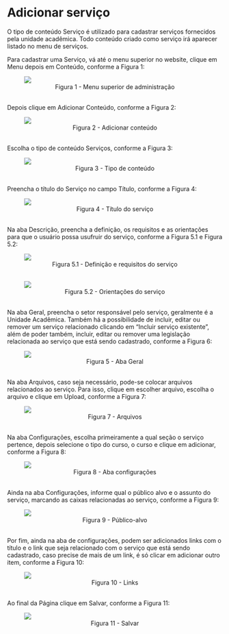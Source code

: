 # Adicionar serviço

O tipo de conteúdo Serviço é utilizado para cadastrar serviços fornecidos pela unidade acadêmica. Todo conteúdo criado como serviço irá aparecer listado no menu de serviços.

Para cadastrar uma Serviço, vá até o menu superior no website, clique em Menu depois em Conteúdo, conforme a Figura 1:

<figure class="image">
  <img src="../imgs/4 - Adicionar Serviço/4 - Adicionar Serviço 1.1.png">
  <center><figcaption>Figura 1 - Menu superior de administração</figcaption>
  </br>
</figure>

Depois clique em Adicionar Conteúdo, conforme a Figura 2:

<figure class="image">
  <img src="../imgs/4 - Adicionar Serviço/4 - Adicionar Serviço 1.2.png">
  <center><figcaption>Figura 2 - Adicionar conteúdo</figcaption>
  </br>
</figure>

Escolha o tipo de conteúdo Serviços, conforme a Figura 3:

<figure class="image">
  <img src="../imgs/4 - Adicionar Serviço/4 - Adicionar Serviço 2.png">
  <center><figcaption>Figura 3 - Tipo de conteúdo</figcaption>
  </br>
</figure>

Preencha o título do Serviço no campo Título, conforme a Figura 4:

<figure class="image">
  <img src="../imgs/4 - Adicionar Serviço/4 - Adicionar Serviço 3.png">
  <center><figcaption>Figura 4 - Título do serviço</figcaption>
  </br>
</figure>

Na aba Descrição, preencha a definição, os requisitos e as orientações para que o usuário possa usufruir do serviço, conforme a Figura 5.1 e Figura 5.2:

<figure class="image">
  <img src="../imgs/4 - Adicionar Serviço/4 - Adicionar Serviço 4.1.png">
  <center><figcaption>Figura 5.1 - Definição e requisitos do serviço</figcaption></center>
  </br>
</figure>

<figure class="image">
  <img src="../imgs/4 - Adicionar Serviço/4 - Adicionar Serviço 4.2.png">
  <center><figcaption>Figura 5.2 - Orientações do serviço</figcaption></center>
  </br>
</figure>

Na aba Geral, preencha o setor responsável pelo serviço, geralmente é a Unidade Acadêmica. Também há a possibilidade de incluir, editar ou remover um serviço relacionado clicando em “Incluir serviço existente”, além de poder também,
incluir, editar ou remover uma legislação relacionada ao serviço que está sendo cadastrado, conforme a Figura 6:

<figure class="image">
  <img src="../imgs/4 - Adicionar Serviço/4 - Adicionar Serviço 6.png">
  <center><figcaption>Figura 5 - Aba Geral</figcaption>
  </br>
</figure>

Na aba Arquivos, caso seja necessário, pode-se colocar arquivos relacionados ao serviço. Para isso, clique em escolher arquivo, escolha o arquivo e clique em Upload, conforme a Figura 7:

<figure class="image">
  <img src="../imgs/4 - Adicionar Serviço/4 - Adicionar Serviço 6.png">
  <center><figcaption>Figura 7 - Arquivos</figcaption>
  </br>
</figure>

Na aba Configurações, escolha primeiramente a qual seção o serviço pertence, depois selecione o tipo do curso, o curso e clique em adicionar, conforme a Figura 8:

<figure class="image">
  <img src="../imgs/4 - Adicionar Serviço/4 - Adicionar Serviço 7.png">
  <center><figcaption>Figura 8 - Aba configurações</figcaption>
  </br>
</figure>

Ainda na aba Configurações, informe qual o público alvo e o assunto do serviço, marcando as caixas relacionadas ao serviço, conforme a Figura 9:

<figure class="image">
  <img src="../imgs/4 - Adicionar Serviço/4 - Adicionar Serviço 8.png">
  <center><figcaption>Figura 9 - Público-alvo</figcaption>
  </br>
</figure>

Por fim, ainda na aba de configurações, podem ser adicionados links com o título e o link que seja relacionado com o serviço que está sendo cadastrado, caso precise de mais de um link, é só clicar em adicionar outro item, conforme a Figura 10:

<figure class="image">
  <img src="../imgs/4 - Adicionar Serviço/4 - Adicionar Serviço 9.png">
  <center><figcaption>Figura 10 - Links</figcaption>
  </br>
</figure>

Ao final da Página clique em Salvar, conforme a Figura 11:

<figure class="image">
  <img src="../imgs/4 - Adicionar Serviço/4 - Adicionar Serviço 10.png">
  <center><figcaption>Figura 11 - Salvar</figcaption>
  </br>
</figure>